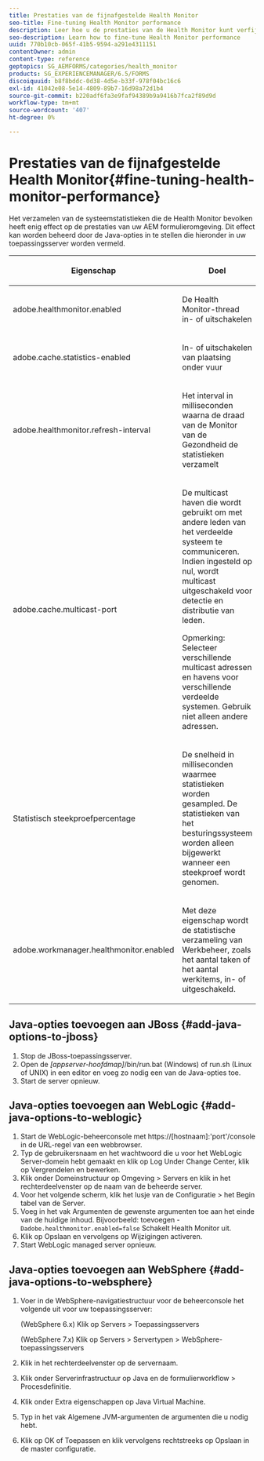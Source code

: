 ```yaml
---
title: Prestaties van de fijnafgestelde Health Monitor
seo-title: Fine-tuning Health Monitor performance
description: Leer hoe u de prestaties van de Health Monitor kunt verfijnen
seo-description: Learn how to fine-tune Health Monitor performance
uuid: 770b10cb-065f-41b5-9594-a291e4311151
contentOwner: admin
content-type: reference
geptopics: SG_AEMFORMS/categories/health_monitor
products: SG_EXPERIENCEMANAGER/6.5/FORMS
discoiquuid: b8f8bddc-0d38-4d5e-b33f-978f04bc16c6
exl-id: 41042e08-5e14-4809-89b7-16d98a72d1b4
source-git-commit: b220adf6fa3e9faf94389b9a9416b7fca2f89d9d
workflow-type: tm+mt
source-wordcount: '407'
ht-degree: 0%

---
```


# Prestaties van de fijnafgestelde Health Monitor{#fine-tuning-health-monitor-performance}

Het verzamelen van de systeemstatistieken die de Health Monitor bevolken heeft enig effect op de prestaties van uw AEM formulieromgeving. Dit effect kan worden beheerd door de Java-opties in te stellen die hieronder in uw toepassingsserver worden vermeld.

<table>
 <thead>
  <tr>
   <th><p>Eigenschap</p></th>
   <th><p>Doel</p></th>
   <th><p>Standaardwaarde</p></th>
  </tr>
 </thead>
 <tbody>
  <tr>
   <td><p>adobe.healthmonitor.enabled</p></td>
   <td><p>De Health Monitor-thread in- of uitschakelen</p></td>
   <td><p>true</p></td>
  </tr>
  <tr>
   <td><p>adobe.cache.statistics-enabled</p></td>
   <td><p>In- of uitschakelen van plaatsing onder vuur</p></td>
   <td><p>true</p></td>
  </tr>
  <tr>
   <td><p>adobe.healthmonitor.refresh-interval</p></td>
   <td><p>Het interval in milliseconden waarna de draad van de Monitor van de Gezondheid de statistieken verzamelt</p></td>
   <td><p>10 minuten (600.000 milliseconden)</p></td>
  </tr>
  <tr>
   <td><p>adobe.cache.multicast-port</p></td>
   <td><p>De multicast haven die wordt gebruikt om met andere leden van het verdeelde systeem te communiceren. Indien ingesteld op nul, wordt multicast uitgeschakeld voor detectie en distributie van leden. </p><p>Opmerking: Selecteer verschillende multicast adressen en havens voor verschillende verdeelde systemen. Gebruik niet alleen andere adressen.</p></td>
   <td><p>Geen standaardwaarde. Geldige waarden lopen van 0 tot en met 65535.</p></td>
  </tr>
  <tr>
   <td><p>Statistisch steekproefpercentage</p></td>
   <td><p>De snelheid in milliseconden waarmee statistieken worden gesampled. De statistieken van het besturingssysteem worden alleen bijgewerkt wanneer een steekproef wordt genomen.</p></td>
   <td><p>600000</p></td>
  </tr>
  <tr>
   <td><p>adobe.workmanager.healthmonitor.enabled</p></td>
   <td><p>Met deze eigenschap wordt de statistische verzameling van Werkbeheer, zoals het aantal taken of het aantal werkitems, in- of uitgeschakeld.</p></td>
   <td><p>true</p></td>
  </tr>
 </tbody>
</table>

## Java-opties toevoegen aan JBoss {#add-java-options-to-jboss}

1. Stop de JBoss-toepassingsserver.
1. Open de *[appserver-hoofdmap]*/bin/run.bat (Windows) of run.sh (Linux of UNIX) in een editor en voeg zo nodig een van de Java-opties toe.
1. Start de server opnieuw.

## Java-opties toevoegen aan WebLogic {#add-java-options-to-weblogic}

1. Start de WebLogic-beheerconsole met https://[hostnaam]:&#39;port&#39;/console in de URL-regel van een webbrowser.
1. Typ de gebruikersnaam en het wachtwoord die u voor het WebLogic Server-domein hebt gemaakt en klik op Log Under Change Center, klik op Vergrendelen en bewerken.
1. Klik onder Domeinstructuur op Omgeving > Servers en klik in het rechterdeelvenster op de naam van de beheerde server.
1. Voor het volgende scherm, klik het lusje van de Configuratie > het Begin tabel van de Server.
1. Voeg in het vak Argumenten de gewenste argumenten toe aan het einde van de huidige inhoud. Bijvoorbeeld: toevoegen - `Dadobe.healthmonitor.enabled=false` Schakelt Health Monitor uit.
1. Klik op Opslaan en vervolgens op Wijzigingen activeren.
1. Start WebLogic managed server opnieuw.

## Java-opties toevoegen aan WebSphere {#add-java-options-to-websphere}

1. Voer in de WebSphere-navigatiestructuur voor de beheerconsole het volgende uit voor uw toepassingsserver:

   (WebSphere 6.x) Klik op Servers > Toepassingsservers

   (WebSphere 7.x) Klik op Servers > Servertypen > WebSphere-toepassingsservers

1. Klik in het rechterdeelvenster op de servernaam.
1. Klik onder Serverinfrastructuur op Java en de formulierworkflow > Procesdefinitie.
1. Klik onder Extra eigenschappen op Java Virtual Machine.
1. Typ in het vak Algemene JVM-argumenten de argumenten die u nodig hebt.
1. Klik op OK of Toepassen en klik vervolgens rechtstreeks op Opslaan in de master configuratie.
